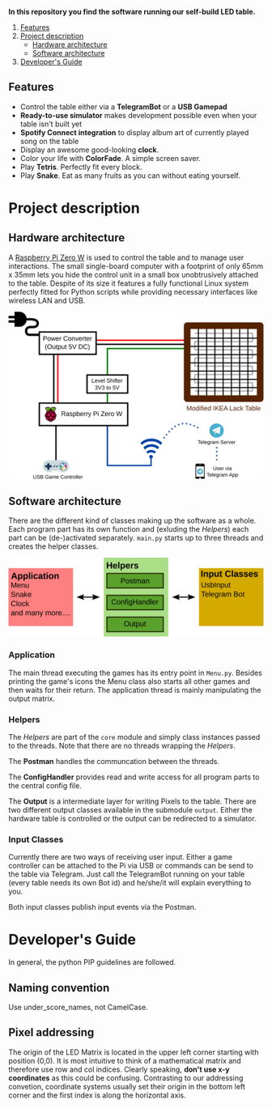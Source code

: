 **In this repository you find the software running our self-build LED table.**

1. [Features](#features)
2. [Project description](#project-description)
   * [Hardware architecture](#hardware-architecture)
   * [Software architecture](#software-architecture)
3. [Developer's Guide](#developers-guide)

## Features
* Control the table either via a **TelegramBot** or a **USB Gamepad** 
* **Ready-to-use simulator** makes development possible even when your table isn't built yet 
* **Spotify Connect integration** to display album art of currently played song on the table
* Display an awesome good-looking **clock**.
* Color your  life with **ColorFade**. A simple screen saver.
* Play **Tetris**. Perfectly fit every block.
* Play **Snake**. Eat as many fruits as you can without eating yourself.

# Project description
## Hardware architecture
A [Raspberry Pi Zero W](https://www.raspberrypi.org/products/raspberry-pi-zero-w/) is used to control the table and to manage user interactions. The small single-board computer with a footprint of only 65mm x 35mm lets you hide the control unit in a small box unobtrusively attached to the table. Despite of its size it features a fully functional Linux system perfectly fitted for Python scripts while providing necessary interfaces like wireless LAN and USB.

![Hardware architecture](./img/hardware_architecture.svg)


## Software architecture
There are the different kind of classes making up the software as a whole. Each program part has its own function and (exluding the *Helpers*) each part can be (de-)activated separately. `main.py` starts up to three threads and creates the helper classes.

![Sotware architecture](./img/software_architecture.svg)

### Application
The main thread executing the games has its entry point in `Menu.py`. Besides printing the game's icons the Menu class also starts all other games and then waits for their return. The application thread is mainly manipulating the output matrix.

### Helpers
The *Helpers* are part of the `core` module and simply class instances passed to the threads. Note that there are no threads wrapping the *Helpers*.

The **Postman** handles the communcation between the threads.

The **ConfigHandler** provides read and write access for all program parts to the central config file.

The **Output** is a intermediate layer for writing Pixels to the table. There are two different output classes available in the submodule `output`. Either the hardware table is controlled or the output can be redirected to a simulator.

### Input Classes
Currently there are two ways of receiving user input. Either a game controller can be attached to the Pi via USB or commands can be send to the table via Telegram. Just call the TelegramBot running on your table (every table needs its own Bot id) and he/she/it will explain everything to you.

Both input classes publish input events via the Postman.

# Developer's Guide
In general, the python PIP guidelines are followed.

## Naming convention
Use under_score_names, not CamelCase.

## Pixel addressing
The origin of the LED Matrix is located in the upper left corner starting with position (0,0). It is most intuitive to think of a mathematical matrix and therefore use row and col indices. Clearly speaking, **don't use x-y coordinates** as this could be confusing. Contrasting to our addressing convetion, coordinate systems usually set their origin in the bottom left corner and the first index is along the horizontal axis.